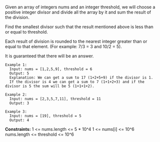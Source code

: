 Given an array of integers nums and an integer threshold, we will choose a positive integer divisor and divide all the array by it and sum the result of the division. 

Find the smallest divisor such that the result mentioned above is less than or equal to threshold.

Each result of division is rounded to the nearest integer greater than or equal to that element. 
(For example: 7/3 = 3 and 10/2 = 5).

It is guaranteed that there will be an answer.

```
Example 1:
  Input: nums = [1,2,5,9], threshold = 6
  Output: 5
  Explanation: We can get a sum to 17 (1+2+5+9) if the divisor is 1. 
  If the divisor is 4 we can get a sum to 7 (1+1+2+3) and if the divisor is 5 the sum will be 5 (1+1+1+2). 

Example 2:
  Input: nums = [2,3,5,7,11], threshold = 11
  Output: 3

Example 3:
  Input: nums = [19], threshold = 5
  Output: 4
```

**Constraints:**
  1 <= nums.length <= 5 * 10^4
  1 <= nums[i] <= 10^6
  nums.length <= threshold <= 10^6